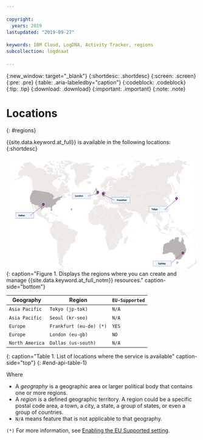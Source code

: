 ```yaml
---

copyright:
  years: 2019
lastupdated: "2019-09-27"

keywords: IBM Cloud, LogDNA, Activity Tracker, regions
subcollection: logdnaat

---
```


{:new_window: target="_blank"}
{:shortdesc: .shortdesc}
{:screen: .screen}
{:pre: .pre}
{:table: .aria-labeledby="caption"}
{:codeblock: .codeblock}
{:tip: .tip}
{:download: .download}
{:important: .important}
{:note: .note}

# Locations
{: #regions}

{{site.data.keyword.at_full}} is available in the following locations:
{:shortdesc}


![The image shows the locations where the {{site.data.keyword.at_full_notm}} service is available.](images/world-map_min.svg)
{: caption="Figure 1. Displays the regions where you can create and manage {{site.data.keyword.at_full_notm}} resources." caption-side="bottom"}



| Geography             | Region                  | `EU-Supported` |
|-----------------------|-------------------------|----------------|
| `Asia Pacific`        | `Tokyo (jp-tok)`        | `N/A`          |
| `Asia Pacific`        | `Seoul (kr-seo)`        | `N/A`          |
| `Europe`              | `Frankfurt (eu-de) (*)` | `YES`          |
| `Europe`              | `London (eu-gb)`        | `NO`           |
| `North America`       | `Dallas (us-south)`     | `N/A`          |
{: caption="Table 1. List of locations where the service is available" caption-side="top"} {: #end-api-table-1}



Where
* A *geography* is a geographic area or larger political body that contains one or more regions.
* A *region* is a defined geographic territory. A region could be a specific postal code area, a town, a city, a state, a group of states, or even a group of countries. 
* `N/A` means feature that is not applicable to that geography.

`(*)` For more information, see [Enabling the EU Supported setting](/docs/account?topic=account-eu-hipaa-supported#bill_eusupported).



